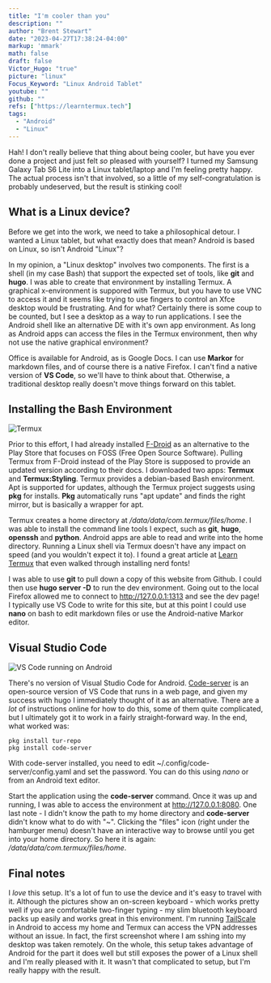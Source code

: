 ```yaml
---
title: "I'm cooler than you"
description: ""
author: "Brent Stewart"
date: "2023-04-27T17:38:24-04:00"
markup: 'mmark'
math: false
draft: false
Victor_Hugo: "true"
picture: "linux"
Focus_Keyword: "Linux Android Tablet"
youtube: ""
github: ""
refs: ["https://learntermux.tech"]
tags:
  - "Android"
  - "Linux"
---
```


Hah!  I don't really believe that thing about being cooler, but have you ever done a project and just felt _so_ pleased with yourself?  I turned my Samsung Galaxy Tab S6 Lite into a Linux tablet/laptop and I'm feeling pretty happy.  The actual process isn't that involved, so a little of my self-congratulation is probably undeserved, but the result is stinking cool!

## What is a Linux device?
Before we get into the work, we need to take a philosophical detour.  I wanted a Linux tablet, but what exactly does that mean?  Android is based on Linux, so isn't Android "Linux"?

In my opinion, a "Linux desktop" involves two components.  The first is a shell (in my case Bash) that support the expected set of tools, like __git__ and __hugo__.  I was able to create that environment by installing Termux.  A graphical x-environment is suppored with Termux, but you have to use VNC to access it and it seems like trying to use fingers to control an Xfce desktop would be frustrating.  And for what?  Certainly there is some coup to be counted, but I see a desktop as a way to run applications.  I see the Android shell like an alternative DE with it's own app environment.  As long as Android apps can access the files in the Termux environment, then why not use the native graphical environment?

Office is available for Android, as is Google Docs.  I can use __Markor__ for markdown files, and of course there is a native Firefox.  I can't find a native version of __VS Code__, so we'll have to think about that.  Otherwise, a traditional desktop really doesn't move things forward on this tablet.

## Installing the Bash Environment

![Termux](/230427_Termux.png#floatsmallright)

Prior to this effort, I had already installed [F-Droid](https://f-droid.org) as an alternative to the Play Store that focuses on FOSS (Free Open Source Software).  Pulling Termux from F-Droid instead of the Play Store is supposed to provide an updated version according to their docs.  I downloaded two apps: __Termux__ and __Termux:Styling__.  Termux provides a debian-based Bash environment.  Apt is supported for updates, although the Termux project suggests using __pkg__ for installs.  __Pkg__ automatically runs "apt update" and finds the right mirror, but is basically a wrapper for apt.

Termux creates a home directory at _/data/data/com.termux/files/home_.  I was able to install the command line tools I expect, such as __git__, __hugo__, __openssh__ and __python__.  Android apps are able to read and write into the home directory.  Running a Linux shell via Termux doesn't have any impact on speed (and you wouldn't expect it to).  I found a great article at [Learn Termux](https://www.learntermux.tech/2022/06/termux-lsd-install-file-folder-icons-in.html) that even walked through installing nerd fonts!

I was able to use __git__ to pull down a copy of this website from Github.  I could then use __hugo server -D__ to run the dev environment.  Going out to the local Firefox allowed me to connect to http://127.0.0.1:1313 and see the dev page!  I typically use VS Code to write for this site, but at this point I could use __nano__ on bash to edit markdown files or use the Android-native Markor editor.  

## Visual Studio Code

![VS Code running on Android](/230427_Code_on_Droid.png#floatsmallright)

There's no version of Visual Studio Code for Android.  [Code-server](https://github.com/coder/code-server) is an open-source version of VS Code that runs in a web page, and given my success with hugo I immediately thought of it as an alternative.  There are a _lot_ of instructions online for how to do this, some of them quite complicated, but I ultimately got it to work in a fairly straight-forward way.  In the end, what worked was:

    pkg install tur-repo
    pkg install code-server

With code-server installed, you need to edit ~/.config/code-server/config.yaml and set the password.  You can do this using _nano_ or from an Android text editor.  

Start the application using the __code-server__ command.  Once it was up and running, I was able to access the environment at http://127.0.0.1:8080.  One last note - I didn't know the path to my home directory and __code-server__ didn't know what to do with "~".  Clicking the "files" icon (right under the hamburger menu) doesn't have an interactive way to browse until you get into your home directory.  So here it is again: _/data/data/com.termux/files/home_.  

## Final notes

I _love_ this setup.  It's a lot of fun to use the device and it's easy to travel with it.  Although the pictures show an on-screen keyboard - which works pretty well if you are comfortable two-finger typing - my slim bluetooth keyboard packs up easily and works great in this environment.  I'm running [TailScale](/221004_tailscale/) in Android to access my home and Termux can access the VPN addresses without an issue.  In fact, the first screenshot where I am sshing into my desktop was taken remotely.  On the whole, this setup takes advantage of Android for the part it does well but still exposes the power of a Linux shell and I'm really pleased with it.  It wasn't that complicated to setup, but I'm really happy with the result.
